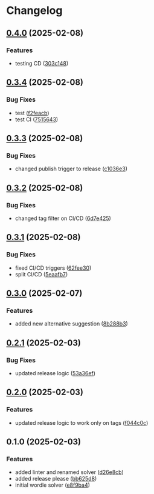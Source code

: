 # Changelog

## [0.4.0](https://github.com/fmakdemir/fwordlesolver/compare/v0.3.4...v0.4.0) (2025-02-08)


### Features

* testing CD ([303c148](https://github.com/fmakdemir/fwordlesolver/commit/303c148fa0162a52e7be779e52c4b75b75a20a9e))

## [0.3.4](https://github.com/fmakdemir/fwordlesolver/compare/v0.3.3...v0.3.4) (2025-02-08)


### Bug Fixes

* test ([f2feacb](https://github.com/fmakdemir/fwordlesolver/commit/f2feacb855ee0c84c24973dad33864fb7989e391))
* test CI ([7515643](https://github.com/fmakdemir/fwordlesolver/commit/7515643880bcc51bb0a640f546a112fc950c8217))

## [0.3.3](https://github.com/fmakdemir/fwordlesolver/compare/v0.3.2...v0.3.3) (2025-02-08)


### Bug Fixes

* changed publish trigger to release ([c1036e3](https://github.com/fmakdemir/fwordlesolver/commit/c1036e3b5ad11b6dcd62cb0ce178ae5825458801))

## [0.3.2](https://github.com/fmakdemir/fwordlesolver/compare/v0.3.1...v0.3.2) (2025-02-08)


### Bug Fixes

* changed tag filter on CI/CD ([6d7e425](https://github.com/fmakdemir/fwordlesolver/commit/6d7e42589065a10cb4eec08b198328fb192bc13d))

## [0.3.1](https://github.com/fmakdemir/fwordlesolver/compare/v0.3.0...v0.3.1) (2025-02-08)


### Bug Fixes

* fixed CI/CD triggers ([62fee30](https://github.com/fmakdemir/fwordlesolver/commit/62fee30bad919d9ef1255a25f72833193ea17115))
* split CI/CD ([5eaafb7](https://github.com/fmakdemir/fwordlesolver/commit/5eaafb71abcc7eccff3cc67f28fbcb4075f36e9f))

## [0.3.0](https://github.com/fmakdemir/fwordlesolver/compare/v0.2.1...v0.3.0) (2025-02-07)


### Features

* added new alternative suggestion ([8b288b3](https://github.com/fmakdemir/fwordlesolver/commit/8b288b30a332ae6ba52bf6e0391112e7ca03b423))

## [0.2.1](https://github.com/fmakdemir/fwordlesolver/compare/v0.2.0...v0.2.1) (2025-02-03)


### Bug Fixes

* updated release logic ([53a36ef](https://github.com/fmakdemir/fwordlesolver/commit/53a36ef772040a43dba385791bac0eb739f15414))

## [0.2.0](https://github.com/fmakdemir/fwordlesolver/compare/v0.1.0...v0.2.0) (2025-02-03)


### Features

* updated release logic to work only on tags ([f044c0c](https://github.com/fmakdemir/fwordlesolver/commit/f044c0c181df1fb61866b66355928dc0ed29a1e1))

## 0.1.0 (2025-02-03)


### Features

* added linter and renamed solver ([d26e8cb](https://github.com/fmakdemir/fwordlesolver/commit/d26e8cbde7999cc57618efe720fba75cc60ddee5))
* added release please ([bb625d8](https://github.com/fmakdemir/fwordlesolver/commit/bb625d8c432cb5ab216180d0a10dd7721cb50a78))
* initial wordle solver ([e8f9ba4](https://github.com/fmakdemir/fwordlesolver/commit/e8f9ba46be6ee9bfbd37cf25f5f4753d5440ed95))
